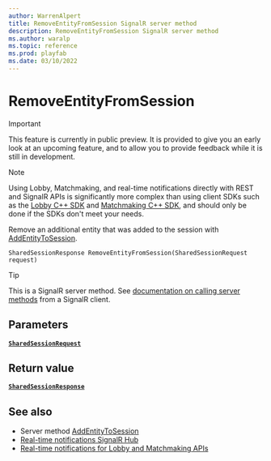 ```yaml
---
author: WarrenAlpert
title: RemoveEntityFromSession SignalR server method
description: RemoveEntityFromSession SignalR server method
ms.author: waralp
ms.topic: reference
ms.prod: playfab
ms.date: 03/10/2022
---
```


# RemoveEntityFromSession

> [!IMPORTANT]
> This feature is currently in public preview. It is provided to give you an
> early look at an upcoming feature, and to allow you to provide feedback while
> it is still in development.

> [!NOTE]
> Using Lobby, Matchmaking, and real-time notifications directly with REST and
> SignalR APIs is significantly more complex than using client SDKs such as the
> [Lobby C++
> SDK](../../multiplayer/lobby/playfabmultiplayerreference-cpp/pflobby/pflobby_members.md)
> and [Matchmaking C++
> SDK](../../multiplayer/lobby/playfabmultiplayerreference-cpp/pfmatchmaking/pfmatchmaking_members.md),
> and should only be done if the SDKs don't meet your needs.

Remove an additional entity that was added to the session with
[AddEntityToSession](add-entity-to-session.md).

```text
SharedSessionResponse RemoveEntityFromSession(SharedSessionRequest request)
```

> [!TIP]
> This is a SignalR server method. See [documentation on calling server
> methods](/aspnet/core/signalr/dotnet-client#call-hub-methods-from-client)
> from a SignalR client.

## Parameters

[**`SharedSessionRequest`**](../types/shared-session-request.md)

## Return value

[**`SharedSessionResponse`**](../types/shared-session-response.md)

## See also

- Server method [AddEntityToSession](add-entity-to-session.md)
- [Real-time notifications SignalR Hub](../signalr-hub.md)
- [Real-time notifications for Lobby and Matchmaking APIs](../overview.md)

